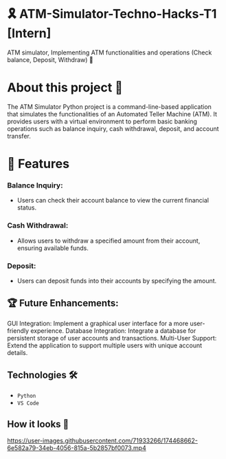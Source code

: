 # 🎗️ ATM-Simulator-Techno-Hacks-T1 [Intern]

ATM simulator, Implementing ATM functionalities and operations (Check balance, Deposit, Withdraw)  🔢

# About this project 🚀

The ATM Simulator Python project is a command-line-based application that simulates the functionalities of an Automated Teller Machine (ATM). It provides users with a virtual environment to perform basic banking operations such as balance inquiry, cash withdrawal, deposit, and account transfer.

# 🧙 Features

### Balance Inquiry:

 - Users can check their account balance to view the current financial status.

### Cash Withdrawal:

- Allows users to withdraw a specified amount from their account, ensuring available funds.

### Deposit:

- Users can deposit funds into their accounts by specifying the amount.

## 🏆 Future Enhancements:
GUI Integration: Implement a graphical user interface for a more user-friendly experience.
Database Integration: Integrate a database for persistent storage of user accounts and transactions.
Multi-User Support: Extend the application to support multiple users with unique account details.

## Technologies 🛠️
* `Python`
* `VS Code`


## How it looks 🎥


https://user-images.githubusercontent.com/71933266/174468662-6e582a79-34eb-4056-815a-5b2857bf0073.mp4
